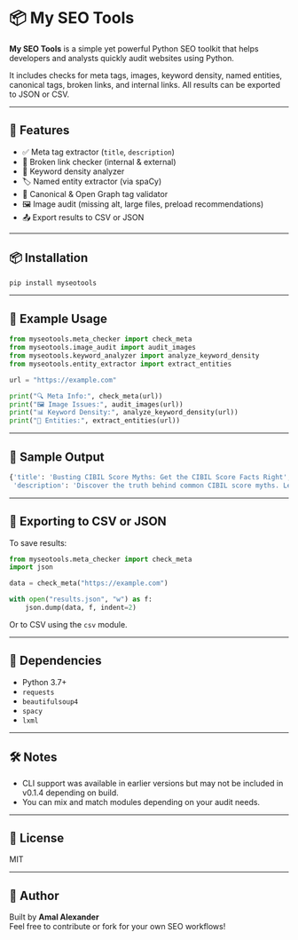 
# 📦 My SEO Tools

**My SEO Tools** is a simple yet powerful Python SEO toolkit that helps developers and analysts quickly audit websites using Python.

It includes checks for meta tags, images, keyword density, named entities, canonical tags, broken links, and internal links. All results can be exported to JSON or CSV.

---

## 🚀 Features

- ✅ Meta tag extractor (`title`, `description`)
- 🔗 Broken link checker (internal & external)
- 🧠 Keyword density analyzer
- 🏷️ Named entity extractor (via spaCy)
- 📎 Canonical & Open Graph tag validator
- 🖼️ Image audit (missing alt, large files, preload recommendations)
- 📤 Export results to CSV or JSON

---

## 📦 Installation

```bash
pip install myseotools
```

---

## 🧪 Example Usage

```python
from myseotools.meta_checker import check_meta
from myseotools.image_audit import audit_images
from myseotools.keyword_analyzer import analyze_keyword_density
from myseotools.entity_extractor import extract_entities

url = "https://example.com"

print("🔍 Meta Info:", check_meta(url))
print("🖼️ Image Issues:", audit_images(url))
print("📊 Keyword Density:", analyze_keyword_density(url))
print("🧠 Entities:", extract_entities(url))
```

---

## 📄 Sample Output

```python
{'title': 'Busting CIBIL Score Myths: Get the CIBIL Score Facts Right',
 'description': 'Discover the truth behind common CIBIL score myths. Learn how to maintain a healthy credit score and make informed financial decisions with Airtel Finance.'}
```

---

## 📁 Exporting to CSV or JSON

To save results:

```python
from myseotools.meta_checker import check_meta
import json

data = check_meta("https://example.com")

with open("results.json", "w") as f:
    json.dump(data, f, indent=2)
```

Or to CSV using the `csv` module.

---

## 🧠 Dependencies

- Python 3.7+
- `requests`
- `beautifulsoup4`
- `spacy`
- `lxml`

---

## 🛠️ Notes

- CLI support was available in earlier versions but may not be included in v0.1.4 depending on build.
- You can mix and match modules depending on your audit needs.

---

## 💬 License

MIT

---

## 🙌 Author

Built by **Amal Alexander**  
Feel free to contribute or fork for your own SEO workflows!
